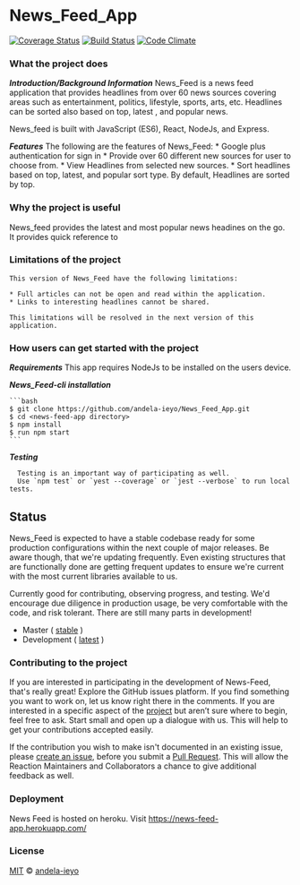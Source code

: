 # News_Feed_App
[![Coverage Status](https://coveralls.io/repos/github/andela-ieyo/News_Feed_App/badge.png?branch=develop)](https://coveralls.io/github/andela-ieyo/News_Feed_App?branch=develop)
 [![Build Status](https://travis-ci.org/andela-ieyo/News_Feed_App.svg?branch=develop)](https://travis-ci.org/andela-ieyo/News_Feed_App) [![Code Climate](https://codeclimate.com/github/andela-ieyo/News_Feed_App/badges/gpa.svg)](https://codeclimate.com/github/andela-ieyo/News_Feed_App) 



### What the project does
  **_Introduction/Background Information_**
News_Feed is a news feed application that provides headlines from over 60 news sources covering areas such as entertainment, politics, lifestyle, sports, arts, etc. Headlines can be sorted also based on top, latest , and popular news. 

News_feed is built with JavaScript (ES6), React, NodeJs, and Express.

  **_Features_**
    The following are the features of News_Feed:
    *  Google plus authentication for sign in
    * Provide over 60 different new sources for user to choose from.
    * View Headlines from selected new sources.
    * Sort headlines based on top, latest, and popular sort type. By default, Headlines are sorted by top.

### Why the project is useful
   News_feed provides the latest and most popular news headines on the go. It provides quick reference to 

### Limitations of the project
    This version of News_Feed have the following limitations:
    
    * Full articles can not be open and read within the application.
    * Links to interesting headlines cannot be shared.

    This limitations will be resolved in the next version of this application.


### How users can get started with the project

 **_Requirements_**
   This app requires NodeJs to be installed on the users device.

**_News_Feed-cli installation_**

    ```bash
    $ git clone https://github.com/andela-ieyo/News_Feed_App.git
    $ cd <news-feed-app directory>
    $ npm install
    $ run npm start
    ```
  **_Testing_**

      Testing is an important way of participating as well. 
      Use `npm test` or `yest --coverage` or `jest --verbose` to run local tests.

## Status

News_Feed is expected to have a stable codebase ready for some production configurations within the next couple of major releases. Be aware though, that we're updating frequently. Even existing structures that are functionally done are getting frequent updates to ensure we're current with the most current libraries available to us.

Currently good for contributing, observing progress, and testing. We'd encourage due diligence in production usage, be very comfortable with the code, and risk tolerant. There are still many parts in development!

-   Master ( [stable](https://github.com/andela-ieyo/News_Feed_App/tree/master) )
-   Development ( [latest](https://github.com/andela-ieyo/News_Feed_App/tree/develop) )

### Contributing to the project

If you are interested in participating in the development of News-Feed, that's really great!
Explore the GitHub issues platform. If you find something you want to work on, let us know right there in the comments. If you are interested in a specific aspect of the [project](https://github.com/andela-ieyo/News_Feed_App/projects) but aren’t sure where to begin, feel free to ask. Start small and open up a dialogue with us. This will help to get your contributions accepted easily.

If the contribution you wish to make isn't documented in an existing issue, please [create an issue](https://github.com/andela-ieyo/News_Feed_App/issues/new), before you submit a [Pull Request](https://help.github.com/articles/about-pull-requests/). This will allow the Reaction Maintainers and Collaborators a chance to give additional feedback as well.

### Deployment

 News Feed is hosted on heroku. Visit https://news-feed-app.herokuapp.com/
 
 
### License

[MIT][license] © [andela-ieyo][author]

<!-- Definitions -->

[license]: LICENSE

[author]: andela-ieyo
